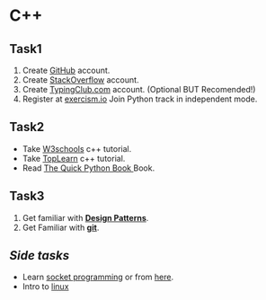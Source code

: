 
# C++
## Task1
1. Create [GitHub](https://github.com) account.
2. Create [StackOverflow](https://stackoverflow.com) account.
3. Create [TypingClub.com](https://www.typingclub.com) account. (Optional BUT Recomended!)
4. Register at [exercism.io](https://exercism.org/) Join Python track in independent mode.

## Task2
- Take [W3schools](https://www.w3schools.com/cpp/default.asp) c++ tutorial.
- Take [TopLearn](https://toplearn.com/courses/-%D8%AA%D8%AD%D8%AA-%D9%88%DB%8C%D9%86%D8%AF%D9%88%D8%B2-/%D8%A2%D9%85%D9%88%D8%B2%D8%B4-%D8%B1%D8%A7%DB%8C%DA%AF%D8%A7%D9%86-%D9%88-%D8%AC%D8%A7%D9%85%D8%B9-plusplusC-%D8%AA%D8%A7-%D8%B3%D8%B7%D8%AD-%DA%A9%D8%A7%D9%85%D9%84%D8%A7-%D9%BE%DB%8C%D8%B4%D8%B1%D9%81%D8%AA%D9%87)  c++ tutorial.
- Read [The Quick Python Book ](http://128.174.51.21/teaching/SP2019/ASTR414/The_Quick_Python_Book.pdf) Book.

## Task3 
1. Get familiar with [**Design Patterns**](https://sourcemaking.com/design_patterns).
2. Get Familiar with [**git**](https://www.w3schools.com/git/).


## *Side tasks*
- Learn [socket programming](https://www.geeksforgeeks.org/socket-programming-cc/) or from [here](https://git.ir/sockets-programming/).
- Intro to [linux](https://www.youtube.com/watch?v=ROjZy1WbCIA)
